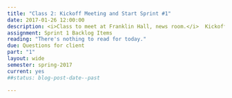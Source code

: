 ```yaml
---
title: "Class 2: Kickoff Meeting and Start Sprint #1"
date: 2017-01-26 12:00:00
description: <i>Class to meet at Franklin Hall, news room.</i>  Kickoff meeting with client and tour, Q&A with client, definition of done (DOD), Sprint Planning 1, Atomic Design Part 1, choose team roles, project brainstorming and storyboarding
assignment: Sprint 1 Backlog Items
reading: "There's nothing to read for today."
due: Questions for client
part: "1"
layout: wide
semester: spring-2017
current: yes
##status: blog-post-date--past

---
```

